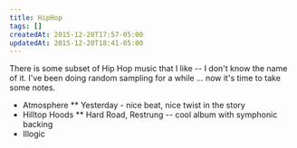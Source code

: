 ```yaml
---
title: HipHop
tags: []
createdAt: 2015-12-20T17:57-05:00
updatedAt: 2015-12-20T18:41-05:00
---
```


There is some subset of Hip Hop music that I like -- I don't know the name of it. I've been doing random sampling for a while ... now it's time to take some notes.

* Atmosphere
** Yesterday - nice beat, nice twist in the story
* Hilltop Hoods
** Hard Road, Restrung -- cool album with symphonic backing
* Illogic

